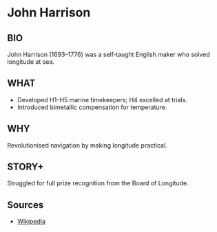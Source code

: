 ---
---
# John Harrison

## BIO
John Harrison (1693–1776) was a self‑taught English maker who solved longitude at sea.

## WHAT
- Developed H1–H5 marine timekeepers; H4 excelled at trials.
- Introduced bimetallic compensation for temperature.

## WHY
Revolutionised navigation by making longitude practical.

## STORY+
Struggled for full prize recognition from the Board of Longitude.

## Sources
- [Wikipedia](https://en.wikipedia.org/wiki/John_Harrison)
